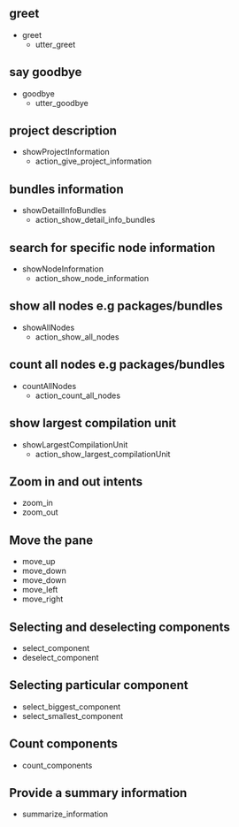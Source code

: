 ## greet
* greet
  - utter_greet

## say goodbye
* goodbye
  - utter_goodbye

## project description
* showProjectInformation
  - action_give_project_information

## bundles information
* showDetailInfoBundles
  - action_show_detail_info_bundles
  
## search for specific node information
* showNodeInformation
  - action_show_node_information

## show all nodes e.g packages/bundles
* showAllNodes
  - action_show_all_nodes

## count all nodes e.g packages/bundles
* countAllNodes
  - action_count_all_nodes

## show largest compilation unit
* showLargestCompilationUnit
  - action_show_largest_compilationUnit

## Zoom in and out intents
* zoom_in
* zoom_out

## Move the pane
* move_up
* move_down
* move_down
* move_left
* move_right

## Selecting and deselecting components
* select_component
* deselect_component

## Selecting particular component
* select_biggest_component
* select_smallest_component

## Count components
* count_components

## Provide a summary information
* summarize_information
